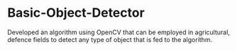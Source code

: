 # Basic-Object-Detector
Developed an algorithm using OpenCV that can be employed in agricultural, defence fields to detect any type of object that is fed to the algorithm.
